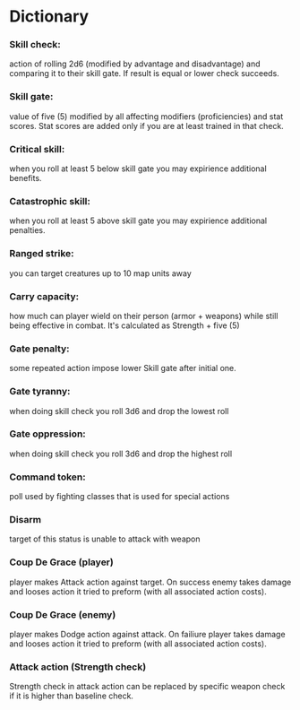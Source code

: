 # Dictionary

### Skill check:

action of rolling 2d6 (modified by advantage and disadvantage) and comparing it to their skill gate. If result is equal or lower check succeeds.

### Skill gate:

value of five (5) modified by all affecting modifiers (proficiencies) and stat scores. Stat scores are added only if you are at least trained in that check.

### Critical skill:

when you roll at least 5 below skill gate you may expirience additional benefits.

### Catastrophic skill:

when you roll at least 5 above skill gate you may expirience additional penalties.

### Ranged strike:

you can target creatures up to 10 map units away

### Carry capacity:

how much can player wield on their person (armor + weapons) while still being effective in combat. It's calculated as Strength + five (5)

### Gate penalty:

some repeated action impose lower Skill gate after initial one.

### Gate tyranny:

when doing skill check you roll 3d6 and drop the lowest roll

### Gate oppression:

when doing skill check you roll 3d6 and drop the highest roll

### Command token:

poll used by fighting classes that is used for special actions

### Disarm

target of this status is unable to attack with weapon

### Coup De Grace (player)

player makes Attack action against target. On success enemy takes damage and looses action it tried to preform (with all associated action costs).

### Coup De Grace (enemy)

player makes Dodge action against attack. On failiure player takes damage and looses action it tried to preform (with all associated action costs).

### Attack action (Strength check)

Strength check in attack action can be replaced by specific weapon check if it is higher than baseline check.